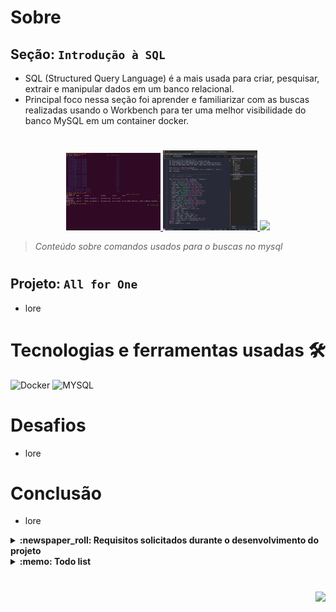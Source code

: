 # Sobre

## Seção: `Introdução à SQL`

- SQL (Structured Query Language) é a mais usada para criar, pesquisar, extrair e manipular dados em um banco relacional.
- Principal foco nessa seção foi aprender e familiarizar com as buscas realizadas usando o Workbench para ter uma melhor visibilidade do banco MySQL em um container docker.
#
<div align="center">
  <a href="#">
    <img width="30%" src="./readme-imgs/project_top.webp">
    <img width="30%" src="./readme-imgs/project_mid.webp">
    <img width="30%" src="./readme-imgs/project_bottom.webp">
  </a>
</div>

>*Conteúdo sobre comandos usados para o buscas no mysql*
#
## Projeto: `All for One`

- lore

# Tecnologias e ferramentas usadas 🛠

![Docker](https://img.shields.io/badge/-Docker-fff?style=flat-square&logo=docker)
![MYSQL](https://img.shields.io/badge/-MySQL-EAA221?style=flat-square&logo=mysql&logoColor=1e4c68)


# Desafios

- lore

# Conclusão

- lore

</details>

<details>
  <summary>
    <strong>
      :newspaper_roll: Requisitos solicitados durante o desenvolvimento do projeto
    </strong>
  </summary>

 
### Requisitos
*Nome* | *Avaliação*
--- | :---:
1 - lore | :heavy_check_mark:


</details>

<details>
  <summary>
    <strong>
      :memo: Todo list
    </strong>
  </summary>

  - [x] - ~~Criar aplicação com base nos requisitos da trybe.~~ ![data](https://badgen.net/badge/delivery/17-05-2022/green)

</details>

#

<div align="right">
  <img src="https://badgen.net/badge/last%20update/09-02-2023/blue">
</div>
